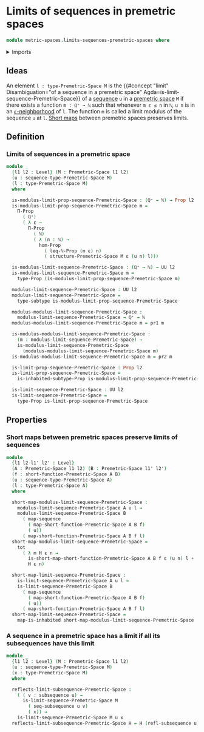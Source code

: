 # Limits of sequences in premetric spaces

```agda
module metric-spaces.limits-sequences-premetric-spaces where
```

<details><summary>Imports</summary>

```agda
open import elementary-number-theory.inequality-natural-numbers
open import elementary-number-theory.maximum-natural-numbers
open import elementary-number-theory.natural-numbers
open import elementary-number-theory.positive-rational-numbers

open import foundation.constant-maps
open import foundation.dependent-pair-types
open import foundation.function-types
open import foundation.functoriality-dependent-pair-types
open import foundation.identity-types
open import foundation.inhabited-subtypes
open import foundation.inhabited-types
open import foundation.propositions
open import foundation.sequences
open import foundation.subsequences
open import foundation.subtypes
open import foundation.transport-along-identifications
open import foundation.universe-levels

open import metric-spaces.premetric-spaces
open import metric-spaces.sequences-premetric-spaces
open import metric-spaces.short-functions-premetric-spaces
```

</details>

## Ideas

An element `l : type-Premetric-Space M` is the
{{#concept "limit" Disambiguation="of a sequence in a premetric space" Agda=is-limit-sequence-Premetric-Space}}
of a [sequence](metric-spaces.sequences-premetric-spaces.md) `u` in a
[premetric space](metric-spaces.premetric-spaces.md) `M` if there exists a
function `m : ℚ⁺ → ℕ` such that whenever `m ε ≤ n` in `ℕ`, `u n` is in an
[`ε`-neighborhood](metric-spaces.premetric-structures.md) of `l`. The function
`m` is called a limit modulus of the sequence `u` at `l`.
[Short maps](metric-spaces.short-functions-premetric-spaces.md) between
premetric spaces preserves limits.

## Definition

### Limits of sequences in a premetric space

```agda
module _
  {l1 l2 : Level} (M : Premetric-Space l1 l2)
  (u : sequence-type-Premetric-Space M)
  (l : type-Premetric-Space M)
  where

  is-modulus-limit-prop-sequence-Premetric-Space : (ℚ⁺ → ℕ) → Prop l2
  is-modulus-limit-prop-sequence-Premetric-Space m =
    Π-Prop
      ( ℚ⁺)
      ( λ ε →
        Π-Prop
          ( ℕ)
          ( λ (n : ℕ) →
            hom-Prop
              ( leq-ℕ-Prop (m ε) n)
              ( structure-Premetric-Space M ε (u n) l)))

  is-modulus-limit-sequence-Premetric-Space : (ℚ⁺ → ℕ) → UU l2
  is-modulus-limit-sequence-Premetric-Space m =
    type-Prop (is-modulus-limit-prop-sequence-Premetric-Space m)

  modulus-limit-sequence-Premetric-Space : UU l2
  modulus-limit-sequence-Premetric-Space =
    type-subtype is-modulus-limit-prop-sequence-Premetric-Space

  modulus-modulus-limit-sequence-Premetric-Space :
    modulus-limit-sequence-Premetric-Space → ℚ⁺ → ℕ
  modulus-modulus-limit-sequence-Premetric-Space m = pr1 m

  is-modulus-modulus-limit-sequence-Premetric-Space :
    (m : modulus-limit-sequence-Premetric-Space) →
    is-modulus-limit-sequence-Premetric-Space
      (modulus-modulus-limit-sequence-Premetric-Space m)
  is-modulus-modulus-limit-sequence-Premetric-Space m = pr2 m

  is-limit-prop-sequence-Premetric-Space : Prop l2
  is-limit-prop-sequence-Premetric-Space =
    is-inhabited-subtype-Prop is-modulus-limit-prop-sequence-Premetric-Space

  is-limit-sequence-Premetric-Space : UU l2
  is-limit-sequence-Premetric-Space =
    type-Prop is-limit-prop-sequence-Premetric-Space
```

## Properties

### Short maps between premetric spaces preserve limits of sequences

```agda
module _
  {l1 l2 l1' l2' : Level}
  (A : Premetric-Space l1 l2) (B : Premetric-Space l1' l2')
  (f : short-function-Premetric-Space A B)
  (u : sequence-type-Premetric-Space A)
  (l : type-Premetric-Space A)
  where

  short-map-modulus-limit-sequence-Premetric-Space :
    modulus-limit-sequence-Premetric-Space A u l →
    modulus-limit-sequence-Premetric-Space B
      ( map-sequence
        ( map-short-function-Premetric-Space A B f)
        ( u))
      ( map-short-function-Premetric-Space A B f l)
  short-map-modulus-limit-sequence-Premetric-Space =
    tot
      ( λ m H ε n →
        is-short-map-short-function-Premetric-Space A B f ε (u n) l ∘
        H ε n)

  short-map-limit-sequence-Premetric-Space :
    is-limit-sequence-Premetric-Space A u l →
    is-limit-sequence-Premetric-Space B
      ( map-sequence
        ( map-short-function-Premetric-Space A B f)
        ( u))
      ( map-short-function-Premetric-Space A B f l)
  short-map-limit-sequence-Premetric-Space =
    map-is-inhabited short-map-modulus-limit-sequence-Premetric-Space
```

### A sequence in a premetric space has a limit if all its subsequences have this limit

```agda
module _
  {l1 l2 : Level} (M : Premetric-Space l1 l2)
  (u : sequence-type-Premetric-Space M)
  (x : type-Premetric-Space M)
  where

  reflects-limit-subsequence-Premetric-Space :
    ( ( v : subsequence u) →
      is-limit-sequence-Premetric-Space M
        ( seq-subsequence u v)
        ( x)) →
    is-limit-sequence-Premetric-Space M u x
  reflects-limit-subsequence-Premetric-Space H = H (refl-subsequence u)
```
